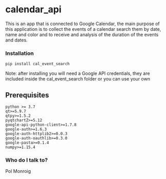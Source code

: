 # calendar_api
This is an app that is connected to Google Calendar, the main purpose of this application is 
to collect the events of a calendar search them by date, name and color and to receive and analysis of the duration 
of the events and dates. 

### Installation ###

    pip install cal_event_search
    
Note: after installing you will need a Google API credentials, 
      they are included inside the cal_event_search folder 
      or you can use your own 

## Prerequisites
    python >= 3.7
    qt>=5.9.7
    qtpy>=1.5.2
    pyqtchartZ>=5.12
    google-api-python-client>=1.7.8
    google-auth>=1.6.3
    google-auth-httplib2>=0.0.3
    google-auth-oauthlib>=0.3.0
    google-pasta>=0.1.4
    numpy>=1.15.4 

### Who do I talk to? ###

Pol Monroig
